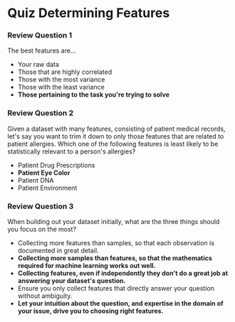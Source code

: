 # Quiz Determining Features

### Review Question 1

The best features are...

- Your raw data
- Those that are highly correlated
- Those with the most variance
- Those with the least variance
- **Those pertaining to the task you're trying to solve**

### Review Question 2

Given a dataset with many features, consisting of patient medical records, let's say you want to trim it down to only those features that are related to patient allergies. Which one of the following features is least likely to be statistically relevant to a person's allergies?

- Patient Drug Prescriptions
- **Patient Eye Color**
- Patient DNA
- Patient Environment

### Review Question 3

When building out your dataset initially, what are the three things should you focus on the most?

- Collecting more features than samples, so that each observation is documented in great detail.
- **Collecting more samples than features, so that the mathematics required for machine learning works out well.**
- **Collecting features, even if independently they don't do a great job at answering your dataset's question.**
- Ensure you only collect features that directly answer your question without ambiguity.
- **Let your intuition about the question, and expertise in the domain of your issue, drive you to choosing right features.**